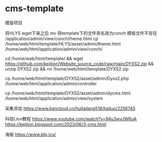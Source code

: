 # cms-template
模版项目


将HLYS wget下来之后
mv 将template下的文件夹名改为conch
模板文件不存在 /application/admin/view/conch/theme.html
cp /home/web/html/template/HLYS/asset/admin/theme.html /home/web/html/application/admin/view/conch/


cd /home/web/html/template/ && wget https://github.com/kejilion/Website_source_code/raw/main/DYXS2.zip && unzip DYXS2.zip && rm /home/web/html/template/DYXS2.zip 

cp /home/web/html/template/DYXS2/asset/admin/Dyxs2.php /home/web/html/application/admin/controller 

cp /home/web/html/template/DYXS2/asset/admin/dycms.html /home/web/html/application/admin/view/system

采集添加
https://www.kancloud.cn/huitailang518/hailuo/2256745

科技Lion教程
https://www.youtube.com/watch?v=94u3wvJWKuA
https://kejilion.blogspot.com/2023/06/3-cms.html


海报
https://www.bbj.icu/
